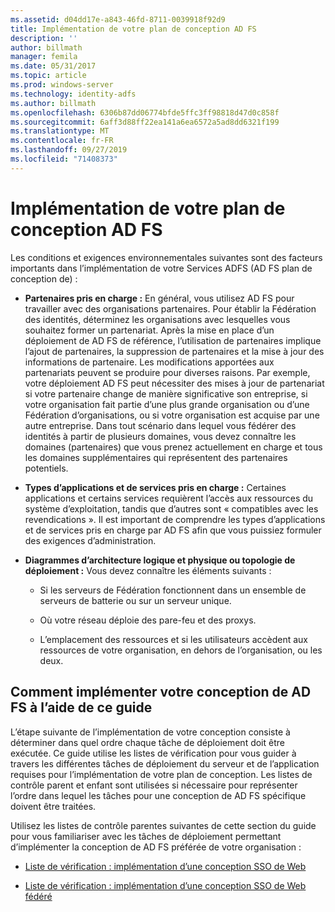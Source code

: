 ```yaml
---
ms.assetid: d04dd17e-a843-46fd-8711-0039918f92d9
title: Implémentation de votre plan de conception AD FS
description: ''
author: billmath
manager: femila
ms.date: 05/31/2017
ms.topic: article
ms.prod: windows-server
ms.technology: identity-adfs
ms.author: billmath
ms.openlocfilehash: 6306b87dd06774bfde5ffc3ff98818d47d0c858f
ms.sourcegitcommit: 6aff3d88ff22ea141a6ea6572a5ad8dd6321f199
ms.translationtype: MT
ms.contentlocale: fr-FR
ms.lasthandoff: 09/27/2019
ms.locfileid: "71408373"
---
```

# <a name="implementing-your-ad-fs-design-plan"></a>Implémentation de votre plan de conception AD FS

Les conditions et exigences environnementales suivantes sont des facteurs importants dans l’implémentation de votre Services ADFS \(AD FS plan de conception de\) :  
  
-   **Partenaires pris en charge :** En général, vous utilisez AD FS pour travailler avec des organisations partenaires. Pour établir la Fédération des identités, déterminez les organisations avec lesquelles vous souhaitez former un partenariat. Après la mise en place d’un déploiement de AD FS de référence, l’utilisation de partenaires implique l’ajout de partenaires, la suppression de partenaires et la mise à jour des informations de partenaire. Les modifications apportées aux partenariats peuvent se produire pour diverses raisons. Par exemple, votre déploiement AD FS peut nécessiter des mises à jour de partenariat si votre partenaire change de manière significative son entreprise, si votre organisation fait partie d’une plus grande organisation ou d’une Fédération d’organisations, ou si votre organisation est acquise par une autre entreprise. Dans tout scénario dans lequel vous fédérer des identités à partir de plusieurs domaines, vous devez connaître les domaines \(partenaires\) que vous prenez actuellement en charge et tous les domaines supplémentaires qui représentent des partenaires potentiels.  
  
-   **Types d’applications et de services pris en charge :** Certaines applications et certains services requièrent l’accès aux ressources du système d’exploitation, tandis que d’autres sont « compatibles avec les revendications ». Il est important de comprendre les types d’applications et de services pris en charge par AD FS afin que vous puissiez formuler des exigences d’administration.  
  
-   **Diagrammes d’architecture logique et physique ou topologie de déploiement :** Vous devez connaître les éléments suivants :  
  
    -   Si les serveurs de Fédération fonctionnent dans un ensemble de serveurs de batterie ou sur un serveur unique.  
  
    -   Où votre réseau déploie des pare-feu et des proxys.  
  
    -   L’emplacement des ressources et si les utilisateurs accèdent aux ressources de votre organisation, en dehors de l’organisation, ou les deux.  
  
## <a name="how-to-implement-your-ad-fs-design-using-this-guide"></a>Comment implémenter votre conception de AD FS à l’aide de ce guide  
L’étape suivante de l’implémentation de votre conception consiste à déterminer dans quel ordre chaque tâche de déploiement doit être exécutée. Ce guide utilise les listes de vérification pour vous guider à travers les différentes tâches de déploiement du serveur et de l’application requises pour l’implémentation de votre plan de conception. Les listes de contrôle parent et enfant sont utilisées si nécessaire pour représenter l’ordre dans lequel les tâches pour une conception de AD FS spécifique doivent être traitées.  
  
Utilisez les listes de contrôle parentes suivantes de cette section du guide pour vous familiariser avec les tâches de déploiement permettant d’implémenter la conception de AD FS préférée de votre organisation :  
  
-   [Liste de vérification : implémentation d’une conception SSO de Web](Checklist--Implementing-a-Web-SSO-Design.md)  
  
-   [Liste de vérification : implémentation d’une conception SSO de Web fédéré](Checklist--Implementing-a-Federated-Web-SSO-Design.md)  
